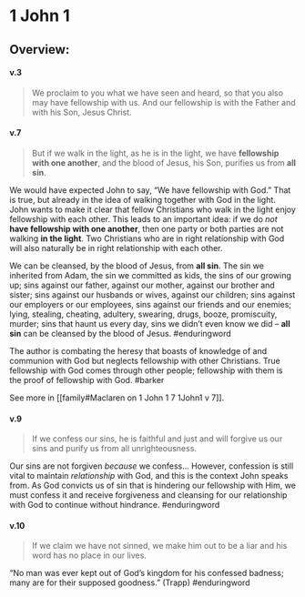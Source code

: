 # 1 John 1

## Overview:


#### v.3
>We proclaim to you what we have seen and heard, so that you also may have fellowship with us. And our fellowship is with the Father and with his Son, Jesus Christ.

#### v.7
>But if we walk in the light, as he is in the light, we have **fellowship with one another**, and the blood of Jesus, his Son, purifies us from **all sin**.

We would have expected John to say, “We have fellowship with God.” That is true, but already in the idea of walking together with God in the light. John wants to make it clear that fellow Christians who walk in the light enjoy fellowship with each other.
This leads to an important idea: if we do _not_ **have fellowship with one another**, then one party or both parties are not walking **in the light**. Two Christians who are in right relationship with God will also naturally be in right relationship with each other.

We can be cleansed, by the blood of Jesus, from **all sin**. The sin we inherited from Adam, the sin we committed as kids, the sins of our growing up; sins against our father, against our mother, against our brother and sister; sins against our husbands or wives, against our children; sins against our employers or our employees, sins against our friends and our enemies; lying, stealing, cheating, adultery, swearing, drugs, booze, promiscuity, murder; sins that haunt us every day, sins we didn’t even know we did – **all sin** can be cleansed by the blood of Jesus.
#enduringword 

The author is combating the heresy that boasts of knowledge of and communion with God but neglects fellowship with other Christians. True fellowship with God comes through other people; fellowship with them is the proof of fellowship with God.
#barker 

See more in [[family#Maclaren on 1 John 1 7 1John1 v 7]].

#### v.9
>If we confess our sins, he is faithful and just and will forgive us our sins and purify us from all unrighteousness.

Our sins are not forgiven _because_ we confess... However, confession is still vital to maintain _relationship_ with God, and this is the context John speaks from. As God convicts us of sin that is hindering our fellowship with Him, we must confess it and receive forgiveness and cleansing for our relationship with God to continue without hindrance.
#enduringword 

#### v.10
>If we claim we have not sinned, we make him out to be a liar and his word has no place in our lives.

“No man was ever kept out of God’s kingdom for his confessed badness; many are for their supposed goodness.” (Trapp)
#enduringword 